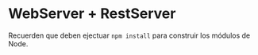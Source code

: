 # WebServer + RestServer

Recuerden que deben ejectuar ```npm install``` para construir los módulos de Node.